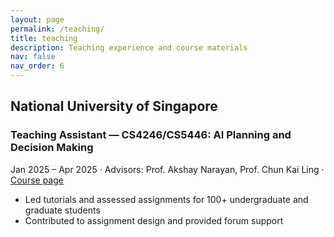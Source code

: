 ```yaml
---
layout: page
permalink: /teaching/
title: teaching
description: Teaching experience and course materials
nav: false
nav_order: 6
---
```


## National University of Singapore

### Teaching Assistant — CS4246/CS5446: AI Planning and Decision Making

Jan 2025 – Apr 2025 · Advisors: Prof. Akshay Narayan, Prof. Chun Kai Ling · [Course page](https://nusmods.com/courses/CS4246/ai-planning-and-decision-making)

- Led tutorials and assessed assignments for 100+ undergraduate and graduate students
- Contributed to assignment design and provided forum support
